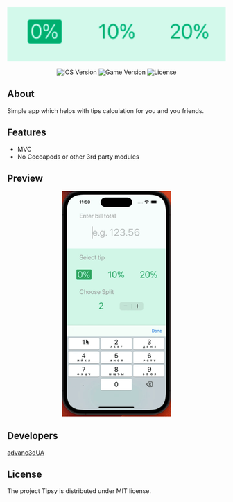 <p align="center">
      <img src="https://github.com/advanc3dUA/Tipsy/blob/main/ReadmeHelper/logo.png" alt= "project Logo" height="125">
</p>

<p align="center">
   <img src="https://img.shields.io/badge/iOS-13.0%2B-blueviolet" alt="iOS Version">
   <img src="https://img.shields.io/badge/Version-1.0-blue" alt="Game Version">
   <img src="https://img.shields.io/badge/License-MIT-source" alt="License">
</p>

## About
Simple app which helps with tips calculation for you and you friends.

## Features
- MVC
- No Cocoapods or other 3rd party modules

## Preview

<p align="center">
      <img src="https://github.com/advanc3dUA/Tipsy/blob/main/ReadmeHelper/preview.gif" alt= "Preview" width="250">
</p>


## Developers
[advanc3dUA](https://github.com/advanc3dUA)

## License
The project Tipsy is distributed under MIT license.
